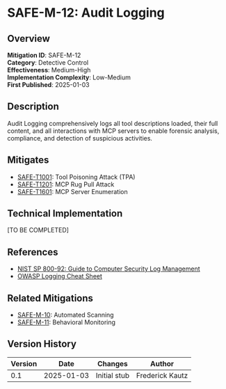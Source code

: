 # SAFE-M-12: Audit Logging

## Overview
**Mitigation ID**: SAFE-M-12  
**Category**: Detective Control  
**Effectiveness**: Medium-High  
**Implementation Complexity**: Low-Medium  
**First Published**: 2025-01-03

## Description
Audit Logging comprehensively logs all tool descriptions loaded, their full content, and all interactions with MCP servers to enable forensic analysis, compliance, and detection of suspicious activities.

## Mitigates
- [SAFE-T1001](../../techniques/SAFE-T1001/README.md): Tool Poisoning Attack (TPA)
- [SAFE-T1201](../../techniques/SAFE-T1201/README.md): MCP Rug Pull Attack
- [SAFE-T1601](../../techniques/SAFE-T1601/README.md): MCP Server Enumeration

## Technical Implementation
[TO BE COMPLETED]

## References
- [NIST SP 800-92: Guide to Computer Security Log Management](https://csrc.nist.gov/publications/detail/sp/800-92/final)
- [OWASP Logging Cheat Sheet](https://cheatsheetseries.owasp.org/cheatsheets/Logging_Cheat_Sheet.html)

## Related Mitigations
- [SAFE-M-10](../SAFE-M-10/README.md): Automated Scanning
- [SAFE-M-11](../SAFE-M-11/README.md): Behavioral Monitoring

## Version History
| Version | Date | Changes | Author |
|---------|------|---------|--------|
| 0.1 | 2025-01-03 | Initial stub | Frederick Kautz |